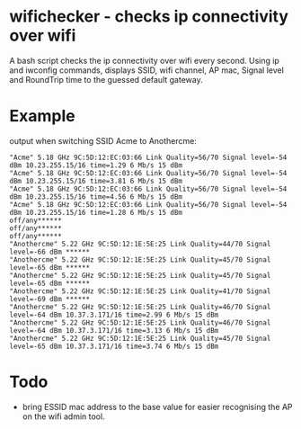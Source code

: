 # wifichecker - checks ip connectivity over wifi
A bash script checks the ip connectivity over wifi every second.  Using ip and iwconfig commands, displays SSID, wifi channel, AP mac, Signal level and RoundTrip time to the guessed default gateway.

# Example 
output when switching SSID Acme to Anothercme:
```
"Acme" 5.18 GHz 9C:5D:12:EC:03:66 Link Quality=56/70 Signal level=-54 dBm 10.23.255.15/16 time=1.29 6 Mb/s 15 dBm   
"Acme" 5.18 GHz 9C:5D:12:EC:03:66 Link Quality=56/70 Signal level=-54 dBm 10.23.255.15/16 time=3.81 6 Mb/s 15 dBm   
"Acme" 5.18 GHz 9C:5D:12:EC:03:66 Link Quality=56/70 Signal level=-54 dBm 10.23.255.15/16 time=4.56 6 Mb/s 15 dBm   
"Acme" 5.18 GHz 9C:5D:12:EC:03:66 Link Quality=56/70 Signal level=-54 dBm 10.23.255.15/16 time=1.28 6 Mb/s 15 dBm   
off/any******
off/any******
off/any******
"Anothercme" 5.22 GHz 9C:5D:12:1E:5E:25 Link Quality=44/70 Signal level=-66 dBm ******
"Anothercme" 5.22 GHz 9C:5D:12:1E:5E:25 Link Quality=45/70 Signal level=-65 dBm ******
"Anothercme" 5.22 GHz 9C:5D:12:1E:5E:25 Link Quality=45/70 Signal level=-65 dBm ******
"Anothercme" 5.22 GHz 9C:5D:12:1E:5E:25 Link Quality=41/70 Signal level=-69 dBm ******
"Anothercme" 5.22 GHz 9C:5D:12:1E:5E:25 Link Quality=46/70 Signal level=-64 dBm 10.37.3.171/16 time=2.99 6 Mb/s 15 dBm   
"Anothercme" 5.22 GHz 9C:5D:12:1E:5E:25 Link Quality=46/70 Signal level=-64 dBm 10.37.3.171/16 time=3.13 6 Mb/s 15 dBm   
"Anothercme" 5.22 GHz 9C:5D:12:1E:5E:25 Link Quality=45/70 Signal level=-65 dBm 10.37.3.171/16 time=3.74 6 Mb/s 15 dBm  
```
# Todo
- bring ESSID mac address to the base value for easier recognising the AP on the wifi admin tool.
